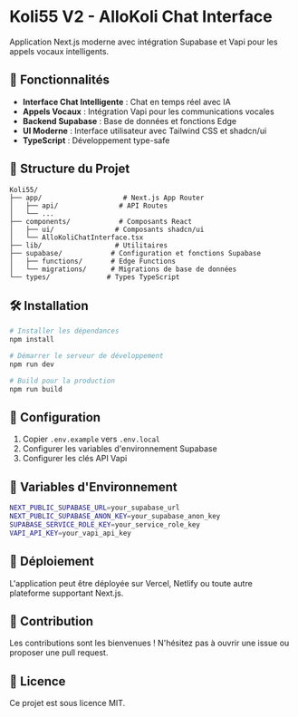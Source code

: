 # Koli55 V2 - AlloKoli Chat Interface

Application Next.js moderne avec intégration Supabase et Vapi pour les appels vocaux intelligents.

## 🚀 Fonctionnalités

- **Interface Chat Intelligente** : Chat en temps réel avec IA
- **Appels Vocaux** : Intégration Vapi pour les communications vocales
- **Backend Supabase** : Base de données et fonctions Edge
- **UI Moderne** : Interface utilisateur avec Tailwind CSS et shadcn/ui
- **TypeScript** : Développement type-safe

## 📁 Structure du Projet

```
Koli55/
├── app/                    # Next.js App Router
│   ├── api/               # API Routes
│   └── ...
├── components/            # Composants React
│   ├── ui/               # Composants shadcn/ui
│   └── AlloKoliChatInterface.tsx
├── lib/                  # Utilitaires
├── supabase/            # Configuration et fonctions Supabase
│   ├── functions/       # Edge Functions
│   └── migrations/      # Migrations de base de données
└── types/              # Types TypeScript
```

## 🛠️ Installation

```bash
# Installer les dépendances
npm install

# Démarrer le serveur de développement
npm run dev

# Build pour la production
npm run build
```

## 🔧 Configuration

1. Copier `.env.example` vers `.env.local`
2. Configurer les variables d'environnement Supabase
3. Configurer les clés API Vapi

## 📝 Variables d'Environnement

```bash
NEXT_PUBLIC_SUPABASE_URL=your_supabase_url
NEXT_PUBLIC_SUPABASE_ANON_KEY=your_supabase_anon_key
SUPABASE_SERVICE_ROLE_KEY=your_service_role_key
VAPI_API_KEY=your_vapi_api_key
```

## 🚀 Déploiement

L'application peut être déployée sur Vercel, Netlify ou toute autre plateforme supportant Next.js.

## 🤝 Contribution

Les contributions sont les bienvenues ! N'hésitez pas à ouvrir une issue ou proposer une pull request.

## 📄 Licence

Ce projet est sous licence MIT.
